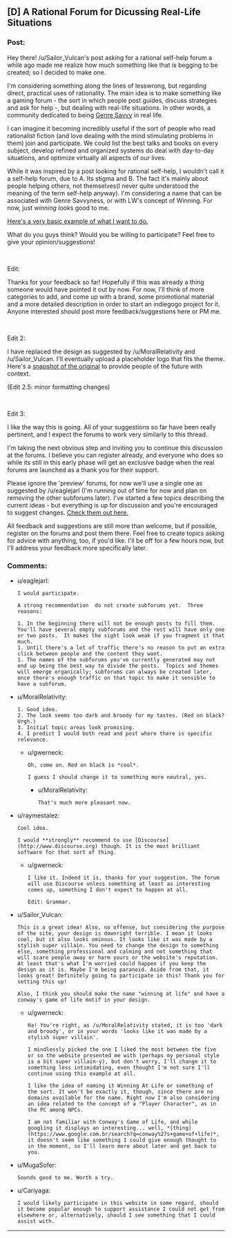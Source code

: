 ## [D] A Rational Forum for Dicussing Real-Life Situations

### Post:

Hey there! /u/Sailor_Vulcan's post asking for a rational self-help forum a while ago made me realize how much something like that is begging to be created; so I decided to make one.


I'm considering something along the lines of lesswrong, but regarding direct, practical uses of rationality. The main idea is to make something like a gaming forum - the sort in which people post guides, discuss strategies and ask for help -, but dealing with real-life situations. In other words, a community dedicated to being [Genre Savvy](http://tvtropes.org/pmwiki/pmwiki.php/Main/GenreSavvy) in real life.


I can imagine it becoming incredibly useful if the sort of people who read rationalist fiction (and love dealing with the mind stimulating problems in them) join and participate. We could list the best talks and books on every subject, develop refined and organized systems do deal with day-to-day situations, and optimize virtually all aspects of our lives.


While it was inspired by a post looking for rational self-help, I wouldn't call it a self-help forum, due to A. Its stigma and B. The fact it's mainly about people helping others, not themselves(I never quite understood the meaning of the term self-help anyway). I'm considering a name that can be associated with Genre Savvyness, or with LW's concept of Winning. For now, just *winning* looks good to me.


[Here's a very basic example of what I want to do.](http://winning.forumatic.com/)



What do you guys think? Would you be willing to participate? Feel free to give your opinion/suggestions!

&nbsp;

Edit:

 Thanks for your feedback so far! Hopefully if this was already a thing someone would have pointed it out by now. For now, I'll think of more categories to add, and come up with a brand, some promotional material and a more detailed description in order to start an indiegogo project for it. Anyone interested should post more feedback/suggestions here or PM me.

&nbsp;

Edit 2: 

I have replaced the design as suggested by /u/MoralRelativity and /u/Sailor_Vulcan. I'll eventually upload a placeholder logo that fits the theme. Here's a [snapshot of the original](http://i.imgur.com/EBvdaYE.png) to provide people of the future with context. 

(Edit 2.5: minor formatting changes)

&nbsp;

Edit 3:

I like the way this is going. All of your suggestions so far have been really pertinent, and I expect the forums to work very similarly to this thread. 

I'm taking the next obvious step and inviting you to continue this discussion at the forums. I believe you can register already, and everyone who does so while its still in this early phase will get an exclusive badge when the real forums are launched as a thank you for their support.

Please ignore the 'preview' forums, for now we'll use a single one as suggested by /u/eaglejarl (I'm running out of time for now and plan on removing the other subforums later). I've started a few topics describing the current ideas - but everything is up for discussion and you're encouraged to suggest changes. [Check them out here.](http://winning.forumatic.com/viewforum.php?f=15)

All feedback and suggestions are still more than welcome, but if possible, register on the forums and post them there. Feel free to create topics asking for advice with anything, too, if you'd like. I'll be off for a few hours now, but I'll address your feedback more specifically later.

### Comments:

- u/eaglejarl:
  ```
  I would participate.

  A strong recommendation  do not create subforums yet.  Three reasons:

  1. In the beginning there will not be enough posts to fill them.  You'll have several empty subforums and the rest will have only one or two posts.  It makes the sight look weak if you fragment it that much.
  1. Until there's a lot of traffic there's no reason to put an extra click between people and the content they want.
  1. The names of the subforums you've currently generated may not end up being the best way to divide the posts.  Topics and themes will emerge organically; subforums can always be created later, once there's enough traffic on that topic to make it sensible to have a subforum.
  ```

- u/MoralRelativity:
  ```
  1. Good idea.
  2. The look seems too dark and broody for my tastes. (Red on black? Urgh.)
  3. Initial topic areas look promising.
  4. I predict I would both read and post where there is specific relevance.
  ```

  - u/gwerneck:
    ```
    Oh, come on. Red on black is *cool*.

    I guess I should change it to something more neutral, yes.
    ```

    - u/MoralRelativity:
      ```
      That's much more pleasant now.
      ```

- u/raymestalez:
  ```
  Cool idea.

  I would **strongly** recommend to use [Discourse](http://www.discourse.org) though. It is the most brilliant software for that sort of thing.
  ```

  - u/gwerneck:
    ```
    I like it. Indeed it is, thanks for your suggestion. The forum will use Discourse unless something at least as interesting comes up, something I don't expect to happen at all.

    Edit: Grammar.
    ```

- u/Sailor_Vulcan:
  ```
  This is a great idea! Also, no offense, but considering the purpose of the site, your design is downright terrible. I mean it looks cool, but it also looks ominous. It looks like it was made by a stylish super villain. You need to change the design to something else, something professional and calming and not something that will scare people away or harm yours or the website's reputation. At least that's what I'm worried could happen if you keep the design as it is. Maybe I'm being paranoid. Aside from that, it looks great! Definitely going to participate in this! Thank you for setting this up!

  Also, I think you should make the name "winning at life" and have a conway's game of life motif in your design.
  ```

  - u/gwerneck:
    ```
    Ha! You're right, as /u/MoralRelativity stated, it is too 'dark and broody', or in your words 'looks like it was made by a stylish super villain'. 

    I mindlessly picked the one I liked the most between the five or so the website presented me with (perhaps my personal style is a bit super villain-y), but don't worry, I'll change it to something less intimidating, even thought I'm not sure I'll continue using this example at all.

    I like the idea of naming it Winning At Life or something of the sort. It won't be exactly it, though, since there are no domains available for the name. Right now I'm also considering an idea related to the concept of a "Player Character", as in the PC among NPCs.

    I am not familiar with Conway's Game of Life, and while googling it displays an interesting... well, *[thing](https://www.google.com.br/search?q=conway%27s+game+of+life)*, it doesn't seem like something I could give enough thought to in the moment, so I'll learn more about later and get back to you.
    ```

- u/MugaSofer:
  ```
  Sounds good to me. Worth a try.
  ```

- u/Cariyaga:
  ```
  I would likely participate in this website in some regard, should it become popular enough to support assistance I could not get from elsewhere or, alternatively, should I see something that I could assist with.
  ```

---

